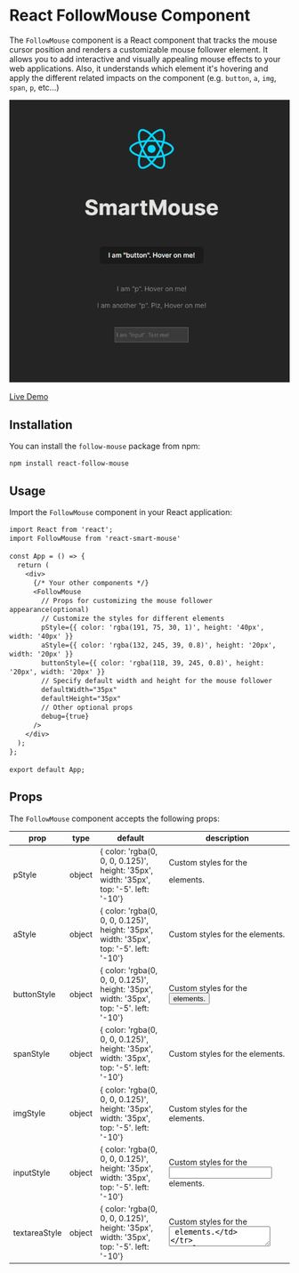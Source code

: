 # React FollowMouse Component

The `FollowMouse` component is a React component that tracks the mouse cursor position and renders a customizable mouse follower element. It allows you to add interactive and visually appealing mouse effects to your web applications. Also, it understands which element it's hovering and apply the different related impacts on the component (e.g. `button`, `a`, `img`, `span`, `p`, etc...)

![](https://github.com/BilVaD1/SmartMouse/blob/main/HoverDemo.gif)

[Live Demo](https://myportfoliobilvad.netlify.app)

## Installation

You can install the `follow-mouse` package from npm:

```
npm install react-follow-mouse
```

## Usage

Import the `FollowMouse` component in your React application:

```
import React from 'react';
import FollowMouse from 'react-smart-mouse'

const App = () => {
  return (
    <div>
      {/* Your other components */}
      <FollowMouse
        // Props for customizing the mouse follower appearance(optional)
        // Customize the styles for different elements
        pStyle={{ color: 'rgba(191, 75, 30, 1)', height: '40px', width: '40px' }}
        aStyle={{ color: 'rgba(132, 245, 39, 0.8)', height: '20px', width: '20px' }}
        buttonStyle={{ color: 'rgba(118, 39, 245, 0.8)', height: '20px', width: '20px' }}
        // Specify default width and height for the mouse follower
        defaultWidth="35px"
        defaultHeight="35px"
        // Other optional props
        debug={true}
      />
    </div>
  );
};

export default App;
```

## Props

The `FollowMouse` component accepts the following props:

| prop                 | type        | default                                                                                    | description                                                                                        |
| -------------------- | ----------- | ------------------------------------------------------------------------------------------ | -------------------------------------------------------------------------------------------------- |
| pStyle               | object      | { color: 'rgba(0, 0, 0, 0.125)', height: '35px', width: '35px', top: '-5'. left: '-10'}    | Custom styles for the <p> elements.                                                                |
| aStyle               | object      | { color: 'rgba(0, 0, 0, 0.125)', height: '35px', width: '35px', top: '-5'. left: '-10'}    | Custom styles for the <a> elements.                                                                |
| buttonStyle          | object      | { color: 'rgba(0, 0, 0, 0.125)', height: '35px', width: '35px', top: '-5'. left: '-10'}    | Custom styles for the <button> elements.                                                           |
| spanStyle            | object      | { color: 'rgba(0, 0, 0, 0.125)', height: '35px', width: '35px', top: '-5'. left: '-10'}    | Custom styles for the <span> elements.                                                             |
| imgStyle             | object      | { color: 'rgba(0, 0, 0, 0.125)', height: '35px', width: '35px', top: '-5'. left: '-10'}    | Custom styles for the <img> elements.                                                              |
| inputStyle           | object      | { color: 'rgba(0, 0, 0, 0.125)', height: '35px', width: '35px', top: '-5'. left: '-10'}    | Custom styles for the <input> elements.                                                            |
| textareaStyle        | object      | { color: 'rgba(0, 0, 0, 0.125)', height: '35px', width: '35px', top: '-5'. left: '-10'}    | Custom styles for the <textarea> elements.                                                         |
| labelStyle           | object      | { color: 'rgba(0, 0, 0, 0.125)', height: '35px', width: '35px', top: '-5'. left: '-10'}    | Custom styles for the <label> elements.                                                            |
| liStyle              | object      | { color: 'rgba(0, 0, 0, 0.125)', height: '35px', width: '35px', top: '-5'. left: '-10'}    | Custom styles for the <li> elements.                                                               |
| defaultWidth         | string      | 35px                                                                                       | The default width of the mouse follower.                                                           |
| defaultHeight        | string      | 35px                                                                                       | The default Height of the mouse                                                                    |
| defaultTop           | number      | -5                                                                                         | The default top position of the mouse follower element.                                            |
| defaultLeft          | number      | -5                                                                                         | The default left position of the mouse follower element.                                           |
| defaultColor         | string      | rgba(0, 0, 0, 0.5)                                                                         | The default color of the mouse follower element.                                                   |
| debug                | boolean     | false                                                                                      | Enable debug mode to log element names and custom styles to the console. Useful for debugging.     |


## Customizing Element Styles

You can customize the default hover cursor appearance for different elements by passing style objects as props to the corresponding element style props. Here's an example of how you can customize the styles for different elements:

```
<FollowMouse
  // Customize the styles for different elements
  pStyle={{ color: 'red', height: '40px', width: '40px' }}
  aStyle={{ color: 'blue', height: '20px', width: '20px' }}
  buttonStyle={{ color: 'green', height: '30px', width: '30px' }}
  spanStyle={{ color: 'purple', height: '25px', width: '25px' }}
  imgStyle={{ color: 'yellow', height: '50px', width: '50px' }}
  inputStyle={{ color: 'orange', height: '35px', width: '35px' }}
  textareaStyle={{ color: 'brown', height: '35px', width: '35px' }}
  labelStyle={{ color: 'gray', height: '40px', width: '40px' }}
  liStyle={{ color: 'pink', height: '40px', width: '40px' }}
/>

```

In the example above, we have specified custom styles for the `p`, `a`, `button`, `span`, `img`, `input`, `textarea`, `label`, and `li` elements. You can adjust the color, height, and width values to match your desired appearance.


## Customizing Individual Elements with mousecustom

You can customize the default hover cursor appearance for individual elements by using the mousecustom attribute on the element and passing a JSON string as its value. Here's an example of how you can use the mousecustom prop to customize the height of an element:

```
<input type="text" mousecustom={JSON.stringify({ height: '50px' })} />
```

In the example above, the <input> element has a mousecustom attribute with a JSON string value that specifies a custom height of '50px'. You can apply this approach to other elements as well.

## Next.js

For using this component with Next.js you should create the client component and import FollowMouse to this component:

```
"use client"

import React from 'react'
import FollowMouse from 'react-smart-mouse'

const FollowMouseComponent = () => {
  return (
    <FollowMouse />
  )
}

export default FollowMouseComponent
```

## License

This project is licensed under the MIT License. See the [LICENSE](https://github.com/BilVaD1/SmartMouse/blob/main/LICENSE) file for details.

© Copyright 2023 - @BilVaD1
